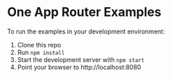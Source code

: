 One App Router Examples
=====================

To run the examples in your development environment:

1. Clone this repo
2. Run `npm install`
3. Start the development server with `npm start`
4. Point your browser to http://localhost:8080
